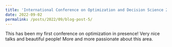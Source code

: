 ```yaml
---
title: 'International Conference on Optimization and Decision Science 2022 in Firenze'
date: 2022-09-02
permalink: /posts/2022/09/blog-post-5/
---
```


This has been my first conference on optimization in presence! Very nice talks and beautiful people! 
More and more passionate about this area.
